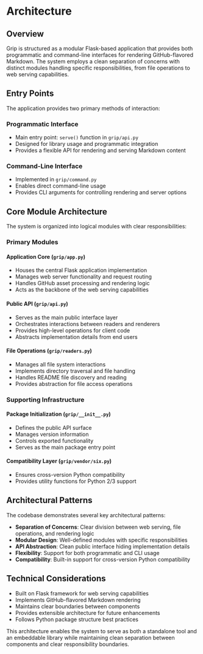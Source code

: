 # Architecture

## Overview
Grip is structured as a modular Flask-based application that provides both programmatic and command-line interfaces for rendering GitHub-flavored Markdown. The system employs a clean separation of concerns with distinct modules handling specific responsibilities, from file operations to web serving capabilities.

## Entry Points
The application provides two primary methods of interaction:

### Programmatic Interface
- Main entry point: `serve()` function in `grip/api.py`
- Designed for library usage and programmatic integration
- Provides a flexible API for rendering and serving Markdown content

### Command-Line Interface
- Implemented in `grip/command.py`
- Enables direct command-line usage
- Provides CLI arguments for controlling rendering and server options

## Core Module Architecture

The system is organized into logical modules with clear responsibilities:

### Primary Modules

#### Application Core (`grip/app.py`)
- Houses the central Flask application implementation
- Manages web server functionality and request routing
- Handles GitHub asset processing and rendering logic
- Acts as the backbone of the web serving capabilities

#### Public API (`grip/api.py`)
- Serves as the main public interface layer
- Orchestrates interactions between readers and renderers
- Provides high-level operations for client code
- Abstracts implementation details from end users

#### File Operations (`grip/readers.py`)
- Manages all file system interactions
- Implements directory traversal and file handling
- Handles README file discovery and reading
- Provides abstraction for file access operations

### Supporting Infrastructure

#### Package Initialization (`grip/__init__.py`)
- Defines the public API surface
- Manages version information
- Controls exported functionality
- Serves as the main package entry point

#### Compatibility Layer (`grip/vendor/six.py`)
- Ensures cross-version Python compatibility
- Provides utility functions for Python 2/3 support

## Architectural Patterns

The codebase demonstrates several key architectural patterns:

- **Separation of Concerns**: Clear division between web serving, file operations, and rendering logic
- **Modular Design**: Well-defined modules with specific responsibilities
- **API Abstraction**: Clean public interface hiding implementation details
- **Flexibility**: Support for both programmatic and CLI usage
- **Compatibility**: Built-in support for cross-version Python compatibility

## Technical Considerations

- Built on Flask framework for web serving capabilities
- Implements GitHub-flavored Markdown rendering
- Maintains clear boundaries between components
- Provides extensible architecture for future enhancements
- Follows Python package structure best practices

This architecture enables the system to serve as both a standalone tool and an embeddable library while maintaining clean separation between components and clear responsibility boundaries.
